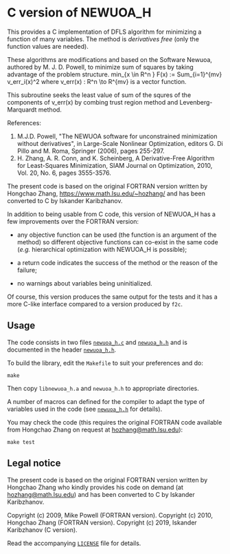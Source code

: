 # C version of NEWUOA_H

This provides a C implementation of DFLS algorithm for minimizing a function of many variables.
The method is *derivatives free* (only the function values are needed).

These algorithms are modifications and based on the Software Newuoa, authored by M. J. D. Powell,
to minimize sum of squares by taking advantage of the problem structure.
   min_{x \in R^n }  F(x) := Sum_{i=1}^{mv}  v_err_i(x)^2
where v_err(x) : R^n \to R^{mv} is a vector function.

This subroutine seeks the least value of sum of the squres of the components of v_err(x)
by combing trust region method and Levenberg-Marquardt method.

References:

1.  M.J.D. Powell, "The NEWUOA software for unconstrained minimization
    without derivatives", in Large-Scale Nonlinear Optimization, editors
    G. Di Pillo and M. Roma, Springer (2006), pages 255-297.
2.  H. Zhang, A. R. Conn, and K. Scheinberg, A Derivative-Free Algorithm for Least-Squares
    Minimization, SIAM Journal on Optimization, 2010, Vol. 20, No. 6, pages 3555-3576.

The present code is based on the original FORTRAN version written by Hongchao Zhang,
https://www.math.lsu.edu/~hozhang/
and has been converted to C by Iskander Karibzhanov.

In addition to being usable from C code, this version of NEWUOA_H has a few improvements over the
FORTRAN version:

* any objective function can be used (the function is an argument of the
  method) so different objective functions can co-exist in the same code
  (*e.g.* hierarchical optimization with NEWUOA_H is possible);

* a return code indicates the success of the method or the reason of the
  failure;

* no warnings about variables being uninitialized.

Of course, this version produces the same output for the tests and it has a
more C-like interface compared to a version produced by `f2c`.

## Usage

The code consists in two files [`newuoa_h.c`](./newuoa_h.c) and [`newuoa_h.h`](./newuoa_h.h)
and is documented in the header [`newuoa_h.h`](./newuoa_h.h).

To build the library, edit the `Makefile` to suit your preferences and
do:
```
make
```
Then copy `libnewuoa_h.a` and `newuoa_h.h` to appropriate directories.

A number of macros can defined for the compiler to adapt the type of variables
used in the code (see [`newuoa_h.h`](./newuoa_h.h) for details).

You may check the code (this requires the original FORTRAN code available
from Hongchao Zhang on request at hozhang@math.lsu.edu):
```
make test
```


## Legal notice

The present code is based on the original FORTRAN version written by Hongchao Zhang
who kindly provides his code on demand (at hozhang@math.lsu.edu) and has
been converted to C by Iskander Karibzhanov.

Copyright (c) 2009, Mike Powell (FORTRAN version).
Copyright (c) 2010, Hongchao Zhang (FORTRAN version).
Copyright (c) 2019, Iskander Karibzhanov (C version).

Read the accompanying [`LICENSE`](../LICENSE) file for details.

